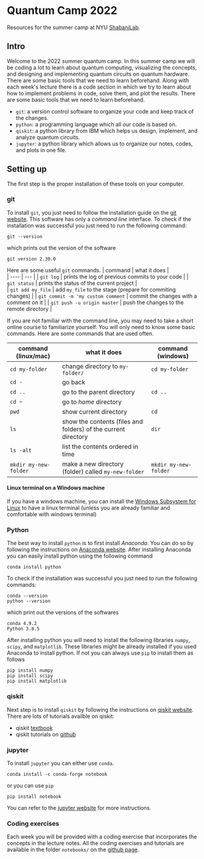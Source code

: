 # Quantum Camp 2022
Resources for the summer camp at NYU [ShabaniLab](https://shabanilab.com).   

## Intro
Welcome to the 2022 summer quantum camp. In this summer camp we will be coding a lot to learn about quantum computing, visualizing the concepts, and designing and implementing quantum circuits on quantum hardware. 
There are some basic tools that we need to learn beforehand. 
Along with each week's lecture there is a code section in which we try to learn about how to implement problems in code, solve them, and plot the results. 
There are some basic tools that we need to learn beforehand.  

- `git`: a version control software to organize your code and keep track of the changes.  
- `python`: a programming language which all our code is based on.  
- `qiskit`: a python library from IBM which helps us design, implement, and analyze quantum circuits.  
- `jupyter`: a python library which allows us to organize our notes, codes, and plots in one file.  

## Setting up
The first step is the proper installation of these tools on your computer.  

### git 
To install `git`, you just need to follow the installation guide on the [git website](https://git-scm.com/book/en/v2/Getting-Started-Installing-Git). 
This software has only a *command line* interface. To check if the installation was successful you just need to run the following command:  
```
git --version
```
which prints out the version of the software 
```
git version 2.30.0
```
Here are some useful `git` commands. 
| command | what it does |  
| ---- | --- |
| `git log`  |  prints the log of previous commits to your code | 
| `git status` | prints the status of the current project |  
| `git add my_file` | add `my_file` to the stage (prepare for commiting changes) |
| `git commit -m 'my custom comment` | commit the changes with a comment on it | 
| `git push -u origin master` | push the changes to the remote directory | 

If you are not familiar with the command line, you may need to take a short online course to familiarize yourself. 
You will only need to know some basic commands. Here are some commands that are used often.  

| command (linux/mac) | what it does | command (windows) |
| ---- | --- | --- | 
|`cd my-folder`  |  change directory to `my-folder/` | `cd my-folder` |
| `cd -` | go back |  |
| `cd ..` | go to the parent directory | `cd ..` |
| `cd ~` | go to *home* directory | |
| `pwd` | show current directory | `cd` |
| `ls` | show the contents (files and folders) of the current directory | `dir` |
| `ls -alt` | list the contents ordered in time | |
| `mkdir my-new-folder` | make a new directory (folder) called `my-new-folder` | `mkdir my-new-folder` |  

#### Linux terminal on a Windows machine 
If you have a windows machine, you can install the [Windows Subsystem for Linux](https://docs.microsoft.com/en-us/windows/wsl/install-win10) to have a linux terminal (unless you are already familiar and comfortable with windows terminal)  


### Python 
The best way to install `python` is to first install *Anaconda*. You can do so by following the instructions on [Anaconda website](https://docs.anaconda.com/anaconda/install/index.html). 
After installing Anaconda you can easily install python using the following command 
```
conda install python 
``` 
To check if the installation was successful you just need to run the following commands:  
```
conda --version
python --version
```
which print out the versions of the softwares
```
conda 4.9.2
Python 3.8.5
```
After installing python you will need to install the following libraries `numpy`, `scipy`, and `matplotlib`. 
These libraries might be already installed if you used Anaconda to install python. If not you can always use `pip` to install them as follows
```
pip install numpy
pip install scipy
pip install matplotlib
```

### qiskit 
Next step is to install `qiskit` by following the instructions on [qiskit website](https://qiskit.org/documentation/stable/0.19/install.html).  
There are lots of tutorials availble on qiskit: 
* qiskit [textbook](https://qiskit.org/textbook/preface.html)
* qiskit tutorials on [github](https://github.com/Qiskit/qiskit-tutorials/tree/master/tutorials)

### jupyter
To install `jupyter` you can either use `conda`. 
```
conda install -c conda-forge notebook
```
or you can use `pip`
```
pip install notebook
```
You can refer to the [jupyter website](https://jupyter.org/install) for more instructions. 

### Coding exercises
Each week you will be provided with a coding exercise that incorporates the concepts in the lecture notes. All the coding exercises and tutorials are available in the folder `notebooks/` on the [github page](https://github.com/ShabaniLab/quantum-camp-2021). 
